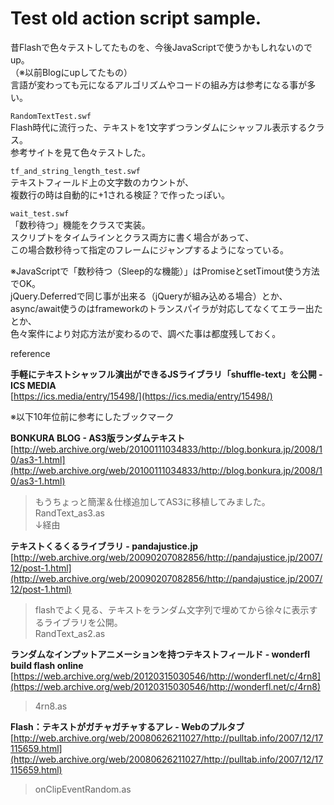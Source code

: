 # Test old action script sample.

昔Flashで色々テストしてたものを、今後JavaScriptで使うかもしれないのでup。  
（※以前Blogにupしてたもの）  
言語が変わっても元になるアルゴリズムやコードの組み方は参考になる事が多い。  

`RandomTextTest.swf`  
Flash時代に流行った、テキストを1文字ずつランダムにシャッフル表示するクラス。  
参考サイトを見て色々テストした。  

`tf_and_string_length_test.swf`  
テキストフィールド上の文字数のカウントが、  
複数行の時は自動的に+1される検証？で作ったっぽい。  

`wait_test.swf`  
「数秒待つ」機能をクラスで実装。  
スクリプトをタイムラインとクラス両方に書く場合があって、  
この場合数秒待って指定のフレームにジャンプするようになっている。  

※JavaScriptで「数秒待つ（Sleep的な機能）」はPromiseとsetTimout使う方法でOK。  
jQuery.Deferredで同じ事が出来る（jQueryが組み込める場合）とか、  
async/await使うのはframeworkのトランスパイラが対応してなくてエラー出たとか、  
色々案件により対応方法が変わるので、調べた事は都度残しておく。  

reference  

**手軽にテキストシャッフル演出ができるJSライブラリ「shuffle-text」を公開 - ICS MEDIA**  
[https://ics.media/entry/15498/](https://ics.media/entry/15498/)  

※以下10年位前に参考にしたブックマーク  

**BONKURA BLOG - AS3版ランダムテキスト**  
[http://web.archive.org/web/20100111034833/http://blog.bonkura.jp/2008/10/as3-1.html](http://web.archive.org/web/20100111034833/http://blog.bonkura.jp/2008/10/as3-1.html)  
>もうちょっと簡潔＆仕様追加してAS3に移植してみました。  
>RandText_as3.as  
↓経由

**テキストくるくるライブラリ - pandajustice.jp**  
[http://web.archive.org/web/20090207082856/http://pandajustice.jp/2007/12/post-1.html](http://web.archive.org/web/20090207082856/http://pandajustice.jp/2007/12/post-1.html)  
>flashでよく見る、テキストをランダム文字列で埋めてから徐々に表示するライブラリを公開。  
>RandText_as2.as  

**ランダムなインプットアニメーションを持つテキストフィールド - wonderfl build flash online**  
[https://web.archive.org/web/20120315030546/http://wonderfl.net/c/4rn8](https://web.archive.org/web/20120315030546/http://wonderfl.net/c/4rn8)  
>4rn8.as

**Flash：テキストがガチャガチャするアレ - Webのプルタブ**  
[http://web.archive.org/web/20080626211027/http://pulltab.info/2007/12/17115659.html](http://web.archive.org/web/20080626211027/http://pulltab.info/2007/12/17115659.html)  
>onClipEventRandom.as

